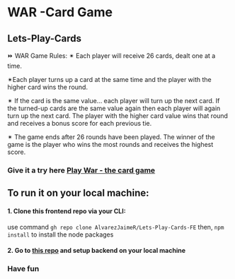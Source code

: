 # WAR -Card Game
## Lets-Play-Cards
⏩ WAR Game Rules:
✴ Each player will receive 26 cards, dealt one at a time.

✴Each player turns up a card at the same time and the player with the higher card wins the round. 

✴ If the card is the same value... each player will turn up the next card. If the turned-up cards are the same value again then each player will again turn up the next card. The player with the higher card value wins that round and receives a bonus score for each previous tie. 

✴ The game ends after 26 rounds have been played. The winner of the game is the player who wins the most rounds and receives the highest score.

### **Give it a try here**  [Play War - the card game](https://quiet-sierra-fe.herokuapp.com/)

## To run it on your local machine:
 #### 1. Clone this frontend repo via your CLI:
 use command `gh repo clone AlvarezJaimeR/Lets-Play-Cards-FE`
 then, `npm install` to install the node packages
 
 #### 2. Go to [this repo](https://github.com/SonsOfAhriman/Lets-Play-Cards) and setup backend on your local machine
 
 ### Have fun
